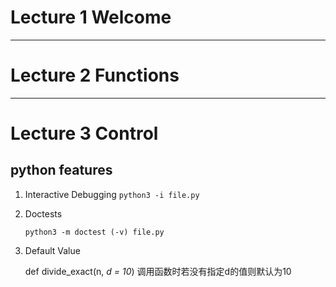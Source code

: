# Lecture 1 Welcome

___

# Lecture 2 Functions

___

# Lecture 3 Control

## python features

1. Interactive Debugging
   ` python3 -i file.py `

2. Doctests

   `python3 -m doctest (-v) file.py `

3. Default Value

   def divide_exact(n, *d = 10*)
   调用函数时若没有指定d的值则默认为10